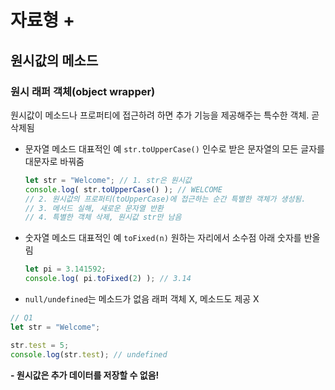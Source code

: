 # 자료형 +

## 원시값의 메소드

### 원시 래퍼 객체(object wrapper)

원시값이 메소드나 프로퍼티에 접근하려 하면 추가 기능을 제공해주는 특수한 객체. 곧 삭제됨

- 문자열 메소드 대표적인 예 `str.toUpperCase()`
    인수로 받은 문자열의 모든 글자를 대문자로 바꿔줌

    ```javascript
    let str = "Welcome"; // 1. str은 원시값
    console.log( str.toUpperCase() ); // WELCOME
    // 2. 원시값의 프로퍼티(toUpperCase)에 접근하는 순간 특별한 객체가 생성됨.
    // 3. 메서드 실해, 새로운 문자열 반환
    // 4. 특별한 객체 삭제, 원시값 str만 남음
    ```

- 숫자열 메소드 대표적인 예 `toFixed(n)`
    원하는 자리에서 소수점 아래 숫자를 반올림

    ```javascript
    let pi = 3.141592;
    console.log( pi.toFixed(2) ); // 3.14
    ```

- `null/undefined`는 메소드가 없음
    래퍼 객체 X, 메소드도 제공 X

```javascript
// Q1
let str = "Welcome";

str.test = 5;
console.log(str.test); // undefined 
```

**- 원시값은 추가 데이터를 저장할 수 없음!**
